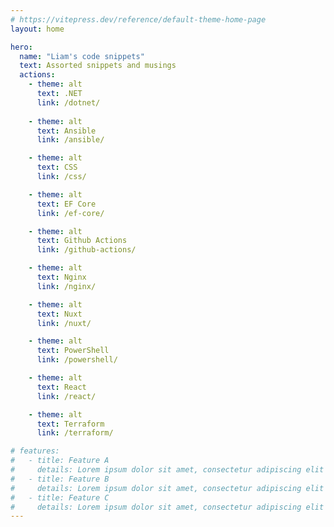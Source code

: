 ```yaml
---
# https://vitepress.dev/reference/default-theme-home-page
layout: home

hero:
  name: "Liam's code snippets"
  text: Assorted snippets and musings
  actions:
    - theme: alt
      text: .NET
      link: /dotnet/
      
    - theme: alt
      text: Ansible
      link: /ansible/

    - theme: alt
      text: CSS
      link: /css/

    - theme: alt
      text: EF Core
      link: /ef-core/

    - theme: alt
      text: Github Actions
      link: /github-actions/

    - theme: alt
      text: Nginx
      link: /nginx/

    - theme: alt
      text: Nuxt
      link: /nuxt/

    - theme: alt
      text: PowerShell
      link: /powershell/

    - theme: alt
      text: React
      link: /react/

    - theme: alt
      text: Terraform
      link: /terraform/

# features:
#   - title: Feature A
#     details: Lorem ipsum dolor sit amet, consectetur adipiscing elit
#   - title: Feature B
#     details: Lorem ipsum dolor sit amet, consectetur adipiscing elit
#   - title: Feature C
#     details: Lorem ipsum dolor sit amet, consectetur adipiscing elit
---
```


